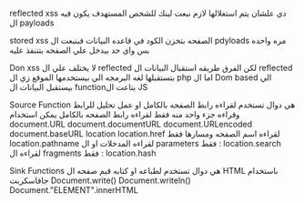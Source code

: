 reflected xss
	دي علشان يتم استغلالها لازم نبعت لينك للشخص المستهدف يكون فيه ال payloads

stored xss
	الصفحه بتخزن الكود في قاعده البيانات فبنبعت ال pdyloads مره واحده بس واي حد بيدخل علي الصفحه بتتنفذ عليه

Don xss
	لا يختلف علي ال reflected لكن الفرق طريقه استقبال البيانات ال reflected بتستقبلها لغه البرمجه الي بيستخدمها الموقع زي ال php اما ال Dom based الي بيستقبل البيانات ال functionبتاعت ال JS


Source Function
	هي دوال تستخدم لقراءه رابط الصفحه بالكامل او عمل تحليل للرابط وقراءه جزء واحد منه فقط
	لقراءه رابط الصفحه بالكامل يمكن استخدام
		document.URL
		document.documentURL
		document.URLencoded
		document.baseURL
		location
		location.href
	لقراءه اسم الصفحه ومسارها فقط
		location.pathname
	لقراءه المدخلات او ال parameters فقط :
		location.search
	لقراءه ال fragments فقط :
		location.hash





Sink Functions
	هي دوال تستخدم لطباعه او كتابه قيم صفحه ال HTML باستخدام جافاسكربت
	Document.write()
	Document.writeln()
	Document."ELEMENT".innerHTML
	
	